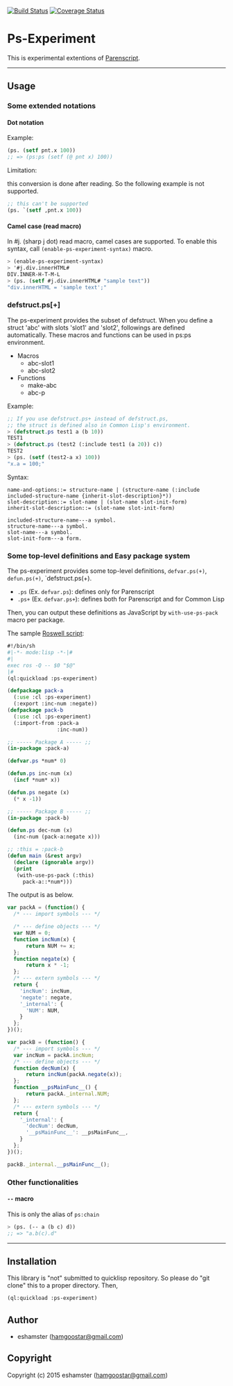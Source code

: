 [![Build Status](https://travis-ci.org/eshamster/ps-experiment.svg?branch=master)](https://travis-ci.org/eshamster/ps-experiment)
[![Coverage Status](https://coveralls.io/repos/github/eshamster/ps-experiment/badge.svg?branch=master)](https://coveralls.io/github/eshamster/ps-experiment?branch=master)

# Ps-Experiment

This is experimental extentions of [Parenscript](https://common-lisp.net/project/parenscript).

----

## Usage

### Some extended notations

#### Dot notation

Example: 

```lisp
(ps. (setf pnt.x 100))
;; => (ps:ps (setf (@ pnt x) 100))
```

Limitation:

this conversion is done after reading. So the following example is not supported. 

```lisp
;; this can't be supported
(ps. `(setf ,pnt.x 100))
```

#### Camel case (read macro)

In \#j. (sharp j dot) read macro, camel cases are supported. To enable this syntax, call `(enable-ps-experiment-syntax)` macro.

```lisp
> (enable-ps-experiment-syntax)
> '#j.div.innerHTML#
DIV.INNER-H-T-M-L
> (ps. (setf #j.div.innerHTML# "sample text"))
"div.innerHTML = 'sample text';"
```

### defstruct.ps[+]

The ps-experiment provides the subset of defstruct. When you define a struct 'abc' with slots 'slot1' and 'slot2', followings are defined automatically. These macros and functions can be used in ps:ps environment.

- Macros
  - abc-slot1
  - abc-slot2
- Functions
  - make-abc
  - abc-p

Example:

```lisp
;; If you use defstruct.ps+ instead of defstruct.ps,
;; the struct is defined also in Common Lisp's environment.
> (defstruct.ps test1 a (b 10))
TEST1
> (defstruct.ps (test2 (:include test1 (a 20)) c))
TEST2
> (ps. (setf (test2-a x) 100))
"x.a = 100;"
```

Syntax:

```text
name-and-options::= structure-name | (structure-name (:include included-structure-name {inherit-slot-description}*))
slot-description::= slot-name | (slot-name slot-init-form)
inherit-slot-description::= (slot-name slot-init-form)

included-structure-name---a symbol.
structure-name---a symbol.
slot-name---a symbol.
slot-init-form---a form.
```

### Some top-level definitions and Easy package system

The ps-experiment provides some top-level definitions, `defvar.ps(+)`, `defun.ps(+)`, `defstruct.ps(+).

- `.ps` (Ex. `defvar.ps`): defines only for Parenscript
- `.ps+` (Ex. `defvar.ps+`): defines both for Parenscript and for Common Lisp

Then, you can output these definitions as JavaScript by `with-use-ps-pack` macro per package.

The sample [Roswell script](https://github.com/snmsts/roswell):

```lisp
#!/bin/sh
#|-*- mode:lisp -*-|#
#|
exec ros -Q -- $0 "$@"
|#
(ql:quickload :ps-experiment)

(defpackage pack-a
  (:use :cl :ps-experiment)
  (:export :inc-num :negate))
(defpackage pack-b
  (:use :cl :ps-experiment)
  (:import-from :pack-a
                :inc-num))

;; ----- Package A ----- ;;
(in-package :pack-a)

(defvar.ps *num* 0)

(defun.ps inc-num (x)
  (incf *num* x))

(defun.ps negate (x)
  (* x -1))

;; ----- Package B ----- ;;
(in-package :pack-b)

(defun.ps dec-num (x) 
  (inc-num (pack-a:negate x)))

;; :this = :pack-b
(defun main (&rest argv)
  (declare (ignorable argv))
  (print
   (with-use-ps-pack (:this)
     pack-a::*num*)))
```

The output is as below.

```javascript
var packA = (function() {
  /* --- import symbols --- */

  /* --- define objects --- */
  var NUM = 0;
  function incNum(x) {
      return NUM += x;
  };
  function negate(x) {
      return x * -1;
  };
  /* --- extern symbols --- */
  return {
    'incNum': incNum,
    'negate': negate,
    '_internal': {
      'NUM': NUM,
    }
  };
})();

var packB = (function() {
  /* --- import symbols --- */
  var incNum = packA.incNum;
  /* --- define objects --- */
  function decNum(x) {
      return incNum(packA.negate(x));
  };
  function __psMainFunc__() {
      return packA._internal.NUM;
  };
  /* --- extern symbols --- */
  return {
    '_internal': {
      'decNum': decNum,
      '__psMainFunc__': __psMainFunc__,
    }
  };
})();

packB._internal.__psMainFunc__();
```

### Other functionalities

#### `--` macro

This is only the alias of `ps:chain`

```lisp
> (ps. (-- a (b c) d))
;; => "a.b(c).d"
```

----

## Installation

This library is "not" submitted to quicklisp repository. So please do "git clone" this to a proper directory. Then,

```lisp
(ql:quickload :ps-experiment)
```

## Author

* eshamster (hamgoostar@gmail.com)

## Copyright

Copyright (c) 2015 eshamster (hamgoostar@gmail.com)
